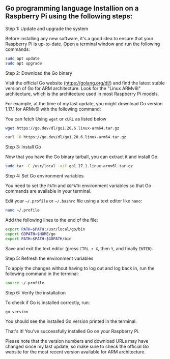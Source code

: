 ## Go programming language Installion on a Raspberry Pi using the following steps:

Step 1: Update and upgrade the system

Before installing any new software, it's a good idea to ensure that your Raspberry Pi is up-to-date. Open a terminal window and run the following commands:

```bash
sudo apt update
sudo apt upgrade
```

Step 2: Download the Go binary

Visit the official Go website (https://golang.org/dl/) and find the latest stable version of Go for ARM architecture. Look for the "Linux ARMv6l" architecture, which is the architecture used in most Raspberry Pi models.

For example, at the time of my last update, you might download Go version 1.17.1 for ARMv6l with the following command:

You can fetch Using `wget` or `cURL` as listed below

 ```bash
wget https://go.dev/dl/go1.20.6.linux-arm64.tar.gz
```
 ```bash
curl -O https://go.dev/dl/go1.20.6.linux-arm64.tar.gz
```

Step 3: Install Go

Now that you have the Go binary tarball, you can extract it and install Go:

```bash
sudo tar -C /usr/local -xzf go1.17.1.linux-armv6l.tar.gz
```

Step 4: Set Go environment variables

You need to set the `PATH` and `GOPATH` environment variables so that Go commands are available in your terminal.

Edit your `~/.profile` or `~/.bashrc` file using a text editor like `nano`:

```bash
nano ~/.profile
```

Add the following lines to the end of the file:

```bash
export PATH=$PATH:/usr/local/go/bin
export GOPATH=$HOME/go
export PATH=$PATH:$GOPATH/bin
```

Save and exit the text editor (press `CTRL + X`, then `Y`, and finally `ENTER`).

Step 5: Refresh the environment variables

To apply the changes without having to log out and log back in, run the following command in the terminal:

```bash
source ~/.profile
```

Step 6: Verify the installation

To check if Go is installed correctly, run:

```bash
go version
```

You should see the installed Go version printed in the terminal.

That's it! You've successfully installed Go on your Raspberry Pi.

Please note that the version numbers and download URLs may have changed since my last update, so make sure to check the official Go website for the most recent version available for ARM architecture.